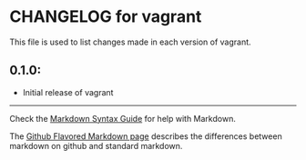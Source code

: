# CHANGELOG for vagrant

This file is used to list changes made in each version of vagrant.

## 0.1.0:

* Initial release of vagrant

- - - 
Check the [Markdown Syntax Guide](http://daringfireball.net/projects/markdown/syntax) for help with Markdown.

The [Github Flavored Markdown page](http://github.github.com/github-flavored-markdown/) describes the differences between markdown on github and standard markdown.
